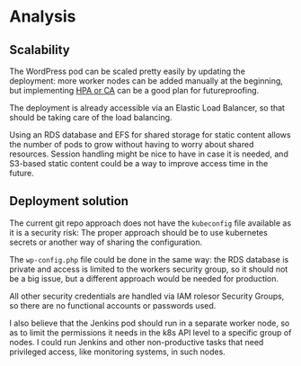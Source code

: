 # Analysis

## Scalability

The WordPress pod can be scaled pretty easily by updating the deployment: more worker nodes can be added manually at the beginning, but implementing [HPA or CA](https://eksworkshop.com/scaling/) can be a good plan for futureproofing.

The deployment is already accessible via an Elastic Load Balancer, so that should be taking care of the load balancing. 

Using an RDS database and EFS for shared storage for static content allows the number of pods to grow without having to worry about shared resources. Session handling might be nice to have in case it is needed, and S3-based static content could be a way to improve access time in the future.

## Deployment solution

The current git repo approach does not have the `kubeconfig` file available as it is a security risk: The proper approach should be to use kubernetes secrets or another way of sharing the configuration. 

The `wp-config.php` file could be done in the same way: the RDS database is private and access is limited to the workers security group, so it should not be a big issue, but a different approach would be needed for production.

All other security credentials are handled via IAM rolesor Security Groups, so there are no functional accounts or passwords used.

I also believe that the Jenkins pod should run in a separate worker node, so as to limit the permissions it needs in the k8s API level to a specific group of nodes. I could run Jenkins and other non-productive tasks that need privileged access, like monitoring systems, in such nodes.
